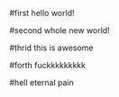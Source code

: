 #first
hello world!

#second
whole new world!

#thrid
this is awesome

#forth
fuckkkkkkkkk

#hell
eternal pain